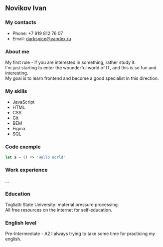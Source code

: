 ## Novikov Ivan
### My contacts

* Phone: +7 919 812 76 07
* Email: darkspice@yandex.ru

### About me
My first rule - if you are interested in something, rather study it.  
I'm just starting to enter the wounderful world of IT, and this is so fun and interesting.  
My goal is to learn frontend and become a good specialist in this direction.  

### My skills
* JavaScript
* HTML
* CSS
* Git
* BEM
* Figma
* SQL

### Code exemple
```javascript
let a = () => 'Hello World'
```
### Work experience
... 

### Education
Togliatti State University: material pressure processing.  
All free resources on the internet for self-education.

### English level
Pre-Intermediate - A2
I always trying to take some time for practicing my english.

